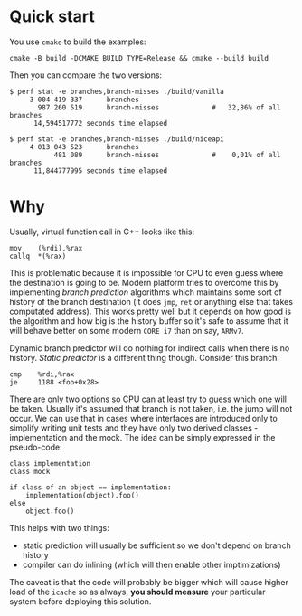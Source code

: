 Quick start
===========
You use `cmake` to build the examples:

```
cmake -B build -DCMAKE_BUILD_TYPE=Release && cmake --build build
```

Then you can compare the two versions:

```
$ perf stat -e branches,branch-misses ./build/vanilla
     3 004 419 337      branches
       987 260 519      branch-misses             #   32,86% of all branches
      14,594517772 seconds time elapsed
```

```
$ perf stat -e branches,branch-misses ./build/niceapi
     4 013 043 523      branches
           481 089      branch-misses             #    0,01% of all branches
      11,844777995 seconds time elapsed
```


Why
===
Usually, virtual function call in C++ looks like this:

```
mov    (%rdi),%rax
callq  *(%rax)
```

This is problematic because it is impossible for CPU to even guess where the destination is going to be. Modern platform tries to overcome this by implementing _branch prediction_ algorithms which maintains some sort of history of the branch destination (it does `jmp`, `ret` or anything else that takes computated address). This works pretty well but it depends on how good is the algorithm and how big is the history buffer so it's safe to assume that it will behave better on some modern `CORE i7` than on say, `ARMv7`.

Dynamic branch predictor will do nothing for indirect calls when there is no history. _Static predictor_ is a different thing though. Consider this branch:

```
cmp    %rdi,%rax
je     1188 <foo+0x28>
```

There are only two options so CPU can at least try to guess which one will be taken. Usually it's assumed that branch is not taken, i.e. the jump will not occur. We can use that in cases where interfaces are introduced only to simplify writing unit tests and they have only two derived classes - implementation and the mock. The idea can be simply expressed in the pseudo-code:

```
class implementation
class mock

if class of an object == implementation:
    implementation(object).foo()
else
    object.foo()
```

This helps with two things:
 - static prediction will usually be sufficient so we don't depend on branch history
 - compiler can do inlining (which will then enable other imptimizations)

The caveat is that the code will probably be bigger which will cause higher load of the `icache` so as always, **you should measure** your particular system before deploying this solution.
